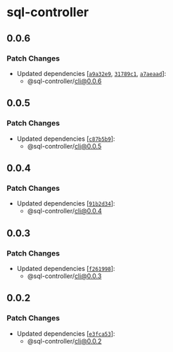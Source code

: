 # sql-controller

## 0.0.6

### Patch Changes

- Updated dependencies [[`a9a32e9`](https://github.com/swordev/sql-controller/commit/a9a32e908a75a18899c44afbab765e9385c21445), [`31789c1`](https://github.com/swordev/sql-controller/commit/31789c1b48bae51ae7a0de9a743178ffd1434204), [`a7aeaad`](https://github.com/swordev/sql-controller/commit/a7aeaad054c772c89a231cc34db5f7358219de28)]:
  - @sql-controller/cli@0.0.6

## 0.0.5

### Patch Changes

- Updated dependencies [[`c87b5b9`](https://github.com/swordev/sql-controller/commit/c87b5b9a6a3181e3b7d0e7a3c6d05275ff6d625f)]:
  - @sql-controller/cli@0.0.5

## 0.0.4

### Patch Changes

- Updated dependencies [[`91b2d34`](https://github.com/swordev/sql-controller/commit/91b2d345f0e6cf7c2695e9fd47f5ff325e3c9eba)]:
  - @sql-controller/cli@0.0.4

## 0.0.3

### Patch Changes

- Updated dependencies [[`f261998`](https://github.com/swordev/sql-controller/commit/f2619982e86a5c38e1ea370a91d0abbb75eccece)]:
  - @sql-controller/cli@0.0.3

## 0.0.2

### Patch Changes

- Updated dependencies [[`e3fca53`](https://github.com/swordev/sql-controller/commit/e3fca53438312ecfb0e5fef67fc8498c03c92c90)]:
  - @sql-controller/cli@0.0.2
